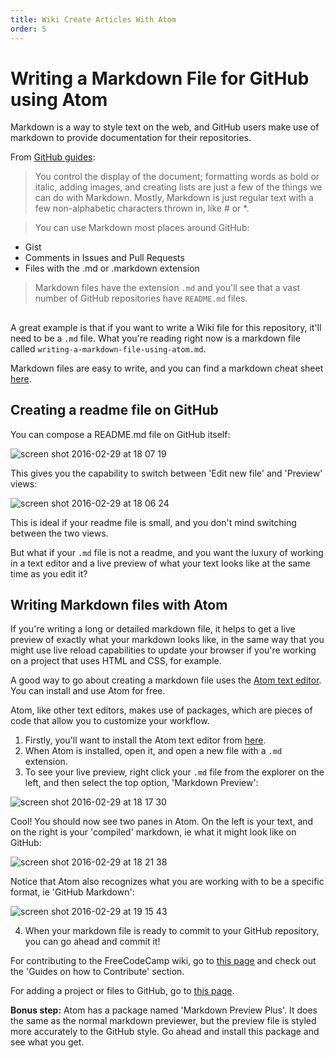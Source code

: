 ```yaml
---
title: Wiki Create Articles With Atom
order: 5
---
```

# Writing a Markdown File for GitHub using Atom
Markdown is a way to style text on the web, and GitHub users make use of markdown to provide documentation for their repositories.

From [GitHub guides](https://guides.github.com/features/mastering-markdown/):

> You control the display of the document; formatting words as bold or italic, adding images, and creating lists are just a few of the things we can do with Markdown. Mostly, Markdown is just regular text with a few non-alphabetic characters thrown in, like # or *.

> You can use Markdown most places around GitHub:
  - Gist
  - Comments in Issues and Pull Requests
  - Files with the .md or .markdown extension

> Markdown files have the extension `.md` and you'll see that a vast number of GitHub repositories have `README.md` files.

##  

A great example is that if you want to write a Wiki file for this repository, it'll need to be a `.md` file. What you're reading right now is a markdown file called `writing-a-markdown-file-using-atom.md`.

Markdown files are easy to write, and you can find a markdown cheat sheet [here](https://github.com/adam-p/markdown-here/wiki/Markdown-Cheatsheet).

## Creating a readme file on GitHub
You can compose a README.md file on GitHub itself:

![screen shot 2016-02-29 at 18 07 19](https://cloud.githubusercontent.com/assets/10364894/13405950/e68b0a7c-df18-11e5-876f-9de0b5305bb3.png)

This gives you the capability to switch between 'Edit new file' and 'Preview' views:

![screen shot 2016-02-29 at 18 06 24](https://cloud.githubusercontent.com/assets/10364894/13405946/e4d62a7c-df18-11e5-9056-1f213b2d0b9f.png)

This is ideal if your readme file is small, and you don't mind switching between the two views.

But what if your `.md` file is not a readme, and you want the luxury of working in a text editor and a live preview of what your text looks like at the same time as you edit it?

## Writing Markdown files with Atom
If you're writing a long or detailed markdown file, it helps to get a live preview of exactly what your markdown looks like, in the same way that you might use live reload capabilities to update your browser if you're working on a project that uses HTML and CSS, for example.

A good way to go about creating a markdown file uses the [Atom text editor](https://atom.io/). You can install and use Atom for free.

Atom, like other text editors, makes use of packages, which are pieces of code that allow you to customize your workflow.
1. Firstly, you'll want to install the Atom text editor from [here](https://atom.io/).
2. When Atom is installed, open it, and open a new file with a `.md` extension.
3. To see your live preview, right click your `.md` file from the explorer on the left, and then select the top option, 'Markdown Preview':

  ![screen shot 2016-02-29 at 18 17 30](https://cloud.githubusercontent.com/assets/10364894/13405953/e852809c-df18-11e5-8db2-d12e630cc2a7.png)

  Cool! You should now see two panes in Atom. On the left is your text, and on the right is your 'compiled' markdown, ie what it might look like on GitHub:

  ![screen shot 2016-02-29 at 18 21 38](https://cloud.githubusercontent.com/assets/10364894/13405958/eaf4bc0c-df18-11e5-9727-33e21df55838.png)

  Notice that Atom also recognizes what you are working with to be a specific format, ie 'GitHub Markdown':

  ![screen shot 2016-02-29 at 19 15 43](https://cloud.githubusercontent.com/assets/10364894/13405964/ed9c2422-df18-11e5-8118-0358e9cdbeaa.png)

4. When your markdown file is ready to commit to your GitHub repository, you can go ahead and commit it!

  For contributing to the FreeCodeCamp wiki, go to [this page](https://freecodecamp.com/wiki/docs) and check out the 'Guides on how to Contribute' section.

  For adding a project or files to GitHub, go to [this page](https://help.github.com/articles/adding-an-existing-project-to-github-using-the-command-line/).

**Bonus step:** Atom has a package named 'Markdown Preview Plus'. It does the same as the normal markdown previewer, but the preview file is styled more accurately to the GitHub style. Go ahead and install this package and see what you get.
